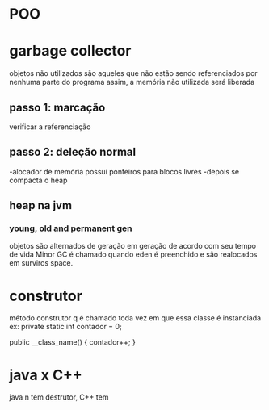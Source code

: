 # POO
# garbage collector
objetos não utilizados são aqueles que não estão sendo referenciados por nenhuma parte do programa
assim, a memória não utilizada será liberada

## passo 1: marcação
verificar a referenciação 

## passo 2: deleção normal
-alocador de memória possui ponteiros para blocos livres
-depois se compacta o heap

## heap na jvm
### young, old and permanent gen
objetos são alternados de geração em geração de acordo com seu tempo de vida
Minor GC é chamado quando eden é preenchido e são realocados em surviros space.

# construtor 
método construtor q é chamado toda vez em que essa classe é instanciada
ex:
private static int contador = 0;

public __class_name() {
    contador++;
}

# java x C++
java n tem destrutor, C++ tem

